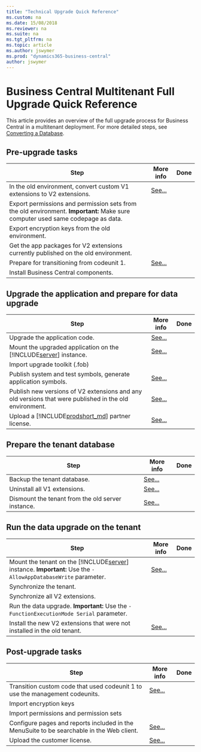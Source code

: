 ```yaml
---
title: "Technical Upgrade Quick Reference"
ms.custom: na
ms.date: 15/08/2018
ms.reviewer: na
ms.suite: na
ms.tgt_pltfrm: na
ms.topic: article
ms.author: jswymer
ms.prod: "dynamics365-business-central"
author: jswymer
---
```

# Business Central Multitenant Full Upgrade Quick Reference 

This article provides an overview of the full upgrade process for Business Central in a multitenant deployment. For more detailed steps, see [Converting a Database](Converting-a-database.md).

## Pre-upgrade tasks 
 
|Step|More info| Done |
|----|-----------|--|
|In the old environment, convert custom V1 extensions to V2 extensions.|[See...](../developer/devenv-upgrade-v1-to-v2-overview.md)||
|Export permissions and permission sets from the old environment. **Important:** Make sure computer used same codepage as data.|||
|Export encryption keys from the old environment.|||
|Get the app packages for V2 extensions currently published on the old environment.|||
|Prepare for transitioning from codeunit 1.|[See...](transition-from-codeunit1.md)|
|Install Business Central components.|||

## Upgrade the application and prepare for data upgrade

|Step|More info| Done |
|----|-----------|--|
|Upgrade the application code.|[See...](transition-from-codeunit1.md)|
|Mount the upgraded application on the [!INCLUDE[server](../developer/includes/server.md)] instance.|[See...](../developer/devenv-upgrade-v1-to-v2-overview.md)||
|Import upgrade toolkit (.fob)|||
|Publish system and test symbols, generate application symbols.|[See...](transition-from-codeunit1.md)|
|Publish new versions of V2 extensions and any old versions that were published in the old environment.|[See...](../developer/devenv-upgrade-v1-to-v2-overview.md)||
|Upload a [!INCLUDE[prodshort_md](../developer/includes/prodshort.md)] partner license.|[See...](../cside/cside-upload-licence-file.md)||

## Prepare the tenant database

|Step|More info| Done |
|----|-----------|--|
|Backup the tenant database.|[See...](http://go.microsoft.com/fwlink/?LinkID=296465)||
|Uninstall all V1 extensions.|[See...](https://docs.microsoft.com/en-us/powershell/module/microsoft.dynamics.nav.apps.management/uninstall-navapp)||
|Dismount the tenant from the old server instance.|[See...](../cside/cside-compiling-objects.md)||

## Run the data upgrade on the tenant

|Step|More info| Done |
|----|-----------|--|
|Mount the tenant on the [!INCLUDE[server](../developer/includes/server.md)] instance. **Important:** Use the `-AllowAppDatabaseWrite` parameter.|[See...](../developer/devenv-upgrade-v1-to-v2-overview.md)|
|Synchronize the tenant.|||
|Synchronize all V2 extensions.|||
|Run the data upgrade. **Important:** Use the `-FunctionExecutionMode Serial` parameter.  |||
|Install the new V2 extensions that were not installed in the old tenant.|[See...](https://docs.microsoft.com/en-us/powershell/module/microsoft.dynamics.nav.apps.management/install-navapp)|


## Post-upgrade tasks 
|Step|More info| Done |
|----|-----------|--|
|Transition custom code that used codeunit 1 to use the management codeunits.|[See...](transition-from-codeunit1.md)||
|Import encryption keys|||
|Import permissions and permission sets|||
|Configure pages and reports included in the MenuSuite to be searchable in the Web client. |[See...](upgrade-pages-report-for-search.md) ||
|Upload the customer license. |[See...](../cside/cside-upload-licence-file.md)||